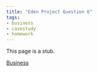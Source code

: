 ```yaml
---
title: "Eden Project Question 6"
tags:
- business
- casestudy
- homework
---
```


This page is a stub.

[Business](/Business)